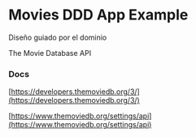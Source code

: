 # Movies DDD App Example

Diseño guiado por el dominio

The Movie Database API

### Docs

[https://developers.themoviedb.org/3/](https://developers.themoviedb.org/3/)

[https://www.themoviedb.org/settings/api](https://www.themoviedb.org/settings/api)
